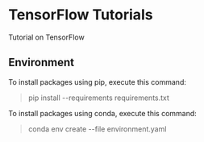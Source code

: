 # TensorFlow Tutorials

Tutorial on TensorFlow

## Environment

To install packages using pip, execute this command:

> pip install --requirements requirements.txt

To install packages using conda, execute this command:

> conda env create --file environment.yaml
